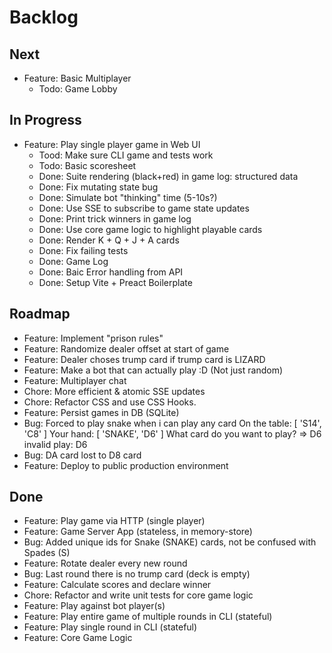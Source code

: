 # Backlog


## Next
- Feature: Basic Multiplayer
  - Todo: Game Lobby


## In Progress
- Feature: Play single player game in Web UI
  - Tood: Make sure CLI game and tests work
  - Todo: Basic scoresheet
  - Done: Suite rendering (black+red) in game log: structured data
  - Done: Fix mutating state bug
  - Done: Simulate bot "thinking" time (5-10s?)
  - Done: Use SSE to subscribe to game state updates
  - Done: Print trick winners in game log
  - Done: Use core game logic to highlight playable cards
  - Done: Render K + Q + J + A cards
  - Done: Fix failing tests
  - Done: Game Log
  - Done: Baic Error handling from API
  - Done: Setup Vite + Preact Boilerplate


## Roadmap 
- Feature: Implement "prison rules"
- Feature: Randomize dealer offset at start of game
- Feature: Dealer choses trump card if trump card is LIZARD
- Feature: Make a bot that can actually play :D (Not just random)
- Feature: Multiplayer chat
- Chore: More efficient & atomic SSE updates
- Chore: Refactor CSS and use CSS Hooks.
- Feature: Persist games in DB (SQLite)
- Bug: Forced to play snake when i can play any card
    On the table: [ 'S14', 'C8' ]
    Your hand: [ 'SNAKE', 'D6' ]
    What card do you want to play?
    => D6
    invalid play: D6
- Bug: DA card lost to D8 card
- Feature: Deploy to public production environment


## Done
- Feature: Play game via HTTP (single player)
- Feature: Game Server App (stateless, in memory-store)
- Bug: Added unique ids for Snake (SNAKE) cards, not be confused with Spades (S)
- Feature: Rotate dealer every new round
- Bug: Last round there is no trump card (deck is empty)
- Feature: Calculate scores and declare winner
- Chore: Refactor and write unit tests for core game logic
- Feature: Play against bot player(s)
- Feature: Play entire game of multiple rounds in CLI (stateful)
- Feature: Play single round in CLI (stateful)
- Feature: Core Game Logic
